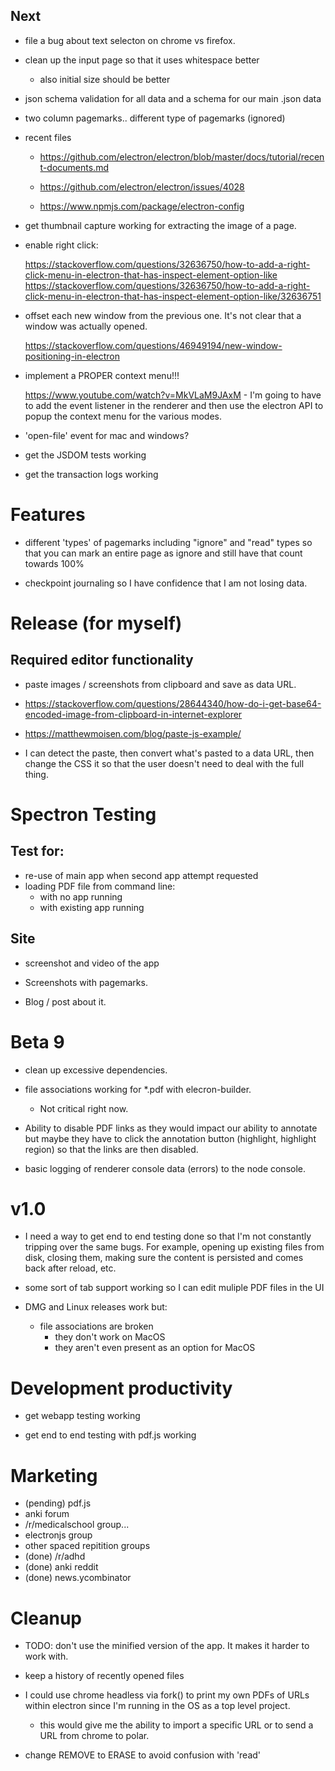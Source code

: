

## Next

- file a bug about text selecton on chrome vs firefox.

- clean up the input page so that it uses whitespace better
    - also initial size should be better

- json schema validation for all data and a schema for our main .json data

- two column pagemarks.. different type of pagemarks (ignored)

- recent files

    - https://github.com/electron/electron/blob/master/docs/tutorial/recent-documents.md

    - https://github.com/electron/electron/issues/4028

    - https://www.npmjs.com/package/electron-config

- get thumbnail capture working for extracting the image of a page.

- enable right click:

    https://stackoverflow.com/questions/32636750/how-to-add-a-right-click-menu-in-electron-that-has-inspect-element-option-like
    https://stackoverflow.com/questions/32636750/how-to-add-a-right-click-menu-in-electron-that-has-inspect-element-option-like/32636751

- offset each new window from the previous one. It's not clear that a window
  was actually opened.

    https://stackoverflow.com/questions/46949194/new-window-positioning-in-electron

- implement a PROPER context menu!!!

    https://www.youtube.com/watch?v=MkVLaM9JAxM
        - I'm going to have to add the event listener in the renderer and then
          use the electron API to popup the context menu for the various
          modes.

- 'open-file' event for mac and windows?

- get the JSDOM tests working

- get the transaction logs working


# Features

- different 'types' of pagemarks including "ignore" and "read" types so that
  you can mark an entire page as ignore and still have that count towards 100%

- checkpoint journaling so I have confidence that I am not losing data.

# Release (for myself)

## Required editor functionality

- paste images / screenshots from clipboard and save as data URL.

 - https://stackoverflow.com/questions/28644340/how-do-i-get-base64-encoded-image-from-clipboard-in-internet-explorer

 - https://matthewmoisen.com/blog/paste-js-example/

 - I can detect the paste, then convert what's pasted to a data URL, then change
   the CSS it so that the user doesn't need to deal with the full thing.

# Spectron Testing

## Test for:

- re-use of main app when second app attempt requested
- loading PDF file from command line:
    - with no app running
    - with existing app running


## Site

- screenshot and video of the app

- Screenshots with pagemarks.

- Blog / post about it.

# Beta 9

- clean up excessive dependencies.

- file associations working for *.pdf with elecron-builder.
    - Not critical right now.

- Ability to disable PDF links as they would impact our ability to annotate but
  maybe they have to click the annotation button (highlight, highlight region)
  so that the links are then disabled.

- basic logging of renderer console data (errors) to the node console.

# v1.0

- I need a way to get end to end testing done so that I'm not constantly
  tripping over the same bugs.  For example, opening up existing files from disk,
  closing them, making sure the content is persisted and comes back after reload,
  etc.

- some sort of tab support working so I can edit muliple PDF files in the UI


- DMG and Linux releases work but:
    - file associations are broken
        - they don't work on MacOS
        - they aren't even present as an option for MacOS

# Development productivity


- get webapp testing working

- get end to end testing with pdf.js working

# Marketing

- (pending) pdf.js
- anki forum
- /r/medicalschool group...
- electronjs group
- other spaced repitition groups
- (done) /r/adhd
- (done) anki reddit
- (done) news.ycombinator

# Cleanup


- TODO: don't use the minified version of the app.  It makes it harder to work with.


- keep a history of recently opened files


- I could use chrome headless via fork() to print my own PDFs of URLs within
  electron since I'm running in the OS as a top level project.

    - this would give me the ability to import a specific URL or to send a URL
      from chrome to polar.

- change REMOVE to ERASE to avoid confusion with 'read'




